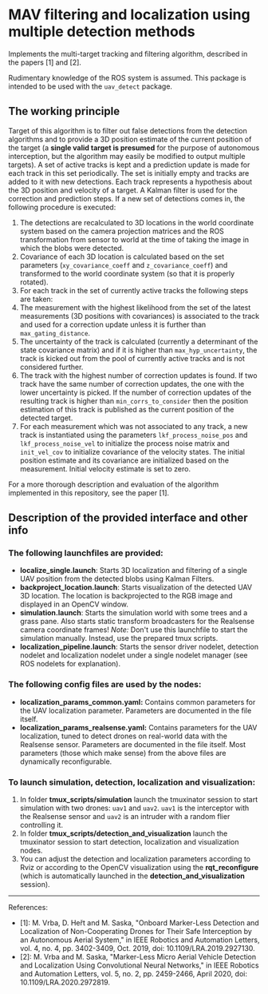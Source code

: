 # MAV filtering and localization using multiple detection methods

Implements the multi-target tracking and filtering algorithm, described in the papers [1] and [2].

Rudimentary knowledge of the ROS system is assumed.
This package is intended to be used with the `uav_detect` package.

## The working principle

Target of this algorithm is to filter out false detections from the detection algorithms and to provide a 3D position estimate of the current position of the target (a **single valid target is presumed** for the purpose of autonomous interception, but the algorithm may easily be modified to output multiple targets).
A set of active tracks is kept and a prediction update is made for each track in this set periodically.
The set is initially empty and tracks are added to it with new detections.
Each track represents a hypothesis about the 3D position and velocity of a target.
A Kalman filter is used for the correction and prediction steps.
If a new set of detections comes in, the following procedure is executed:
 1) The detections are recalculated to 3D locations in the world coordinate system based on the camera projection matrices and the ROS transformation from sensor to world at the time of taking the image in which the blobs were detected.
 2) Covariance of each 3D location is calculated based on the set parameters (`xy_covariance_coeff` and `z_covariance_coeff`) and transformed to the world coordinate system (so that it is properly rotated).
 3) For each track in the set of currently active tracks the following steps are taken:
   1) The measurement with the highest likelihood from the set of the latest measurements (3D positions with covariances) is associated to the track and used for a correction update unless it is further than `max_gating_distance`.
   2) The uncertainty of the track is calculated (currently a determinant of the state covariance matrix) and if it is higher than `max_hyp_uncertainty`, the track is kicked out from the pool of currently active tracks and is not considered further.
 4) The track with the highest number of correction updates is found. If two track have the same number of correction updates, the one with the lower uncertainty is picked. If the number of correction updates of the resulting track is higher than `min_corrs_to_consider` then the position estimation of this track is published as the current position of the detected target.
 5) For each measurement which was not associated to any track, a new track is instantiated using the parameters `lkf_process_noise_pos` and `lkf_process_noise_vel` to initialize the process noise matrix and `init_vel_cov` to initialize covariance of the velocity states. The initial position estimate and its covariance are initialized based on the measurement. Initial velocity estimate is set to zero.

For a more thorough description and evaluation of the algorithm implemented in this repository, see the paper [1].

## Description of the provided interface and other info

### The following launchfiles are provided:
 * **localize_single.launch**: Starts 3D localization and filtering of a single UAV position from the detected blobs using Kalman Filters.
 * **backproject_location.launch**: Starts visualization of the detected UAV 3D location. The location is backprojected to the RGB image and displayed in an OpenCV window.
 * **simulation.launch**: Starts the simulation world with some trees and a grass pane. Also starts static transform broadcasters for the Realsense camera coordinate frames! *Note:* Don't use this launchfile to start the simulation manually. Instead, use the prepared tmux scripts.
 * **localization_pipeline.launch**: Starts the sensor driver nodelet, detection nodelet and localization nodelet under a single nodelet manager (see ROS nodelets for explanation).

### The following config files are used by the nodes:
 * **localization_params_common.yaml:** Contains common parameters for the UAV localization parameter. Parameters are documented in the file itself.
 * **localization_params_realsense.yaml:** Contains parameters for the UAV localization, tuned to detect drones on real-world data with the Realsense sensor. Parameters are documented in the file itself.
Most parameters (those which make sense) from the above files are dynamically reconfigurable.

### To launch simulation, detection, localization and visualization:
 1) In folder **tmux_scripts/simulation** launch the tmuxinator session to start simulation with two drones: `uav1` and `uav2`. `uav1` is the interceptor with the Realsense sensor and `uav2` is an intruder with a random flier controlling it.
 2) In folder **tmux_scripts/detection_and_visualization** launch the tmuxinator session to start detection, localization and visualization nodes.
 3) You can adjust the detection and localization parameters according to Rviz or according to the OpenCV visualization using the **rqt_reconfigure** (which is automatically launched in the **detection_and_visualization** session).

----
References:

 * [1]: M. Vrba, D. Heřt and M. Saska, "Onboard Marker-Less Detection and Localization of Non-Cooperating Drones for Their Safe Interception by an Autonomous Aerial System," in IEEE Robotics and Automation Letters, vol. 4, no. 4, pp. 3402-3409, Oct. 2019, doi: 10.1109/LRA.2019.2927130.
 * [2]: M. Vrba and M. Saska, "Marker-Less Micro Aerial Vehicle Detection and Localization Using Convolutional Neural Networks," in IEEE Robotics and Automation Letters, vol. 5, no. 2, pp. 2459-2466, April 2020, doi: 10.1109/LRA.2020.2972819.
